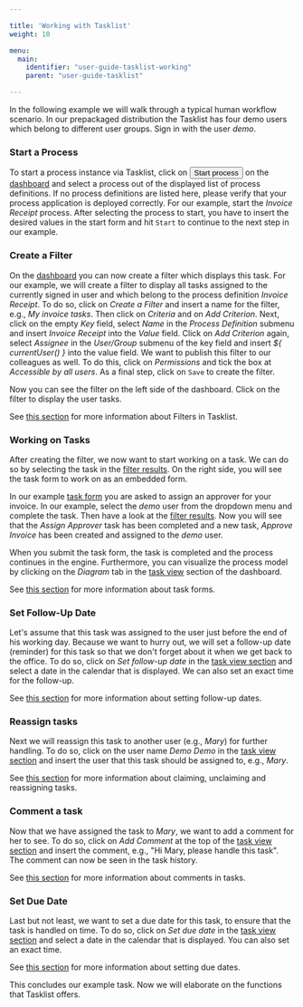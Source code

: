 ```yaml
---

title: 'Working with Tasklist'
weight: 10

menu:
  main:
    identifier: "user-guide-tasklist-working"
    parent: "user-guide-tasklist"

---
```


In the following example we will walk through a typical human workflow scenario. In our prepackaged distribution the Tasklist has four demo users which belong to different user groups. Sign in with the user _demo_.

### Start a Process

To start a process instance via Tasklist, click on <button class="btn btn-xs"><i class="glyphicon glyphicon-list-alt"></i> Start process</button> on the [dashboard](ref:#tasklist-dashboard) and select a process out of the displayed list of process definitions. If no process definitions are listed here, please verify that your process application is deployed correctly. For our example, start the _Invoice Receipt_ process.
After selecting the process to start, you have to insert the desired values in the start form and hit `Start` to continue to the next step in our example.

### Create a Filter

On the [dashboard](ref:#tasklist-dashboard) you can now create a filter which displays this task. For our example, we will create a filter to display all tasks assigned to the currently signed in user and which belong to the process definition _Invoice Receipt_. To do so, click on _Create a Filter_ and insert a name for the filter, e.g., _My invoice tasks_. Then click on _Criteria_ and on _Add Criterion_. Next, click on the empty _Key_ field, select _Name_ in the _Process Definition_ submenu and insert _Invoice Receipt_ into the _Value_ field. Click on _Add Criterion_ again, select _Assignee_ in the _User/Group_ submenu of the key field and insert _${ currentUser() }_ into the value field. We want to publish this filter to our colleagues as well. To do this, click on _Permissions_ and tick the box at _Accessible by all users_. As a final step, click on `Save` to create the filter.

Now you can see the filter on the left side of the dashboard. Click on the filter to display the user tasks.

See [this section](ref:#tasklist-filters) for more information about Filters in Tasklist.

### Working on Tasks

After creating the filter, we now want to start working on a task. We can do so by selecting the task in the [filter results](#tasklist-dashboard-filter-results). On the right side, you will see the task form to work on as an embedded form.

In our example [task form](ref:#task-forms) you are asked to assign an approver for your invoice. In our example, select the _demo_ user from the dropdown menu and
complete the task. Then have a look at the [filter results](#tasklist-dashboard-filter-results). Now you will see that the _Assign Approver_ task has been completed and a new task, _Approve Invoice_ has been created and assigned to the _demo_ user.

When you submit the task form, the task is completed and the process continues in the engine. Furthermore, you can visualize the process model by clicking on the _Diagram_ tab in the [task view](ref:#tasklist-dashboard-task-view) section of the dashboard.

See [this section](ref:#task-forms) for more information about task forms.


### Set Follow-Up Date

Let's assume that this task was assigned to the user just before the end of his working day. Because we want to hurry out, we will set a follow-up date (reminder) for this task so that we don't forget about it when we get back to the office. To do so, click on _Set follow-up date_ in the [task view section](ref:#tasklist-dashboard-task-view) and select a date in the calendar that is displayed. We can also set an exact time for the follow-up.

See [this section](ref:#tasklist-dashboard-set-due-dates-and-follow-up-dates) for more information about setting follow-up dates.

### Reassign tasks

Next we will reassign this task to another user (e.g., _Mary_) for further handling. To do so, click on the user name _Demo Demo_ in the [task view section](ref:#tasklist-dashboard-task-view) and insert the user that this task should be assigned to, e.g., _Mary_.

See [this section](ref:#tasklist-dashboard-claim-unclaim-and-reassign-tasks) for more information about claiming, unclaiming and reassigning tasks.

### Comment a task

Now that we have assigned the task to _Mary_, we want to add a comment for her to see. To do so, click on _Add Comment_ at the top of the [task view section](ref:#tasklist-dashboard-task-view) and insert the comment, e.g., "Hi Mary, please handle this task". The comment can now be seen in the task history.

See [this section](ref:#tasklist-dashboard-comments) for more information about comments in tasks.

### Set Due Date

Last but not least, we want to set a due date for this task, to ensure that the task is handled on time. To do so, click on _Set due date_ in the [task view section](ref:#tasklist-dashboard-task-view) and select a date in the calendar that is displayed. You can also set an exact time.

See [this section](ref:#tasklist-dashboard-set-due-dates-and-follow-up-dates) for more information about setting due dates.




This concludes our example task. Now we will elaborate on the functions that Tasklist offers.
